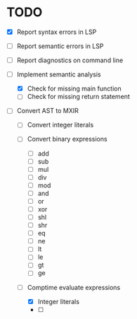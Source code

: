 # TODO

- [x] Report syntax errors in LSP
- [ ] Report semantic errors in LSP
- [ ] Report diagnostics on command line
- [ ] Implement semantic analysis
  - [x] Check for missing main function
  - [ ] Check for missing return statement
- [ ] Convert AST to MXIR

  - [ ] Convert integer literals
  - [ ] Convert binary expressions

    - [ ] add
    - [ ] sub
    - [ ] mul
    - [ ] div
    - [ ] mod
    - [ ] and
    - [ ] or
    - [ ] xor
    - [ ] shl
    - [ ] shr
    - [ ] eq
    - [ ] ne
    - [ ] lt
    - [ ] le
    - [ ] gt
    - [ ] ge

  - [ ] Comptime evaluate expressions
    - [x] Integer literals
    - [ ]
